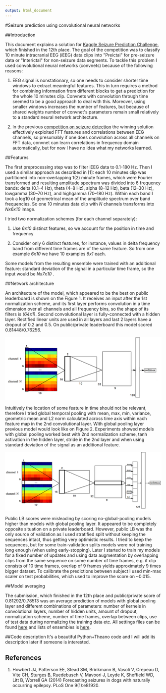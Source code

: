 ```yaml
---
output: html_document
---
```

#Seizure prediction using convolutional neural networks

##Introduction

This document explains a solution for [Kaggle Seizure Prediction Challenge](http://www.kaggle.com/c/seizure-prediction), which finished in the 12th place. The goal of the competition was to classify 10 minute intracranial EEG (iEEG) data clips into "Preictal" for pre-seizure data or "Interictal" for non-seizure data segments. To tackle this problem I used convolutional neural networks (convnets) because of the following reasons:

1. EEG signal is nonstationary, so one needs to consider shorter time windows to extract meaningful features. This in turn requires a method for combining information from different blocks to get a prediction for the whole 10 minutes clip. Convnets with convolution through time seemed to be a good approach to deal with this. Moreover, using smaller windows increases the number of features, but because of shared weights number of convnet's parameters remain small relatively to a standard neural network architecture. 

2. In the previous [competition on seizure detection](http://www.kaggle.com/c/seizure-detection) the winning solution effectively exploited FFT features and correlations between EEG channels, so presumably if one does convolution across all channels on FFT data, convnet can learn correlations in frequency domain automatically, but for now I have no idea what my networks learned.

##Features

The first preprocessing step was to filter iEEG data to 0.1-180 Hz. Then I used a similar approach as described in [1]: each 10 minutes clip was partitioned into non-overlapping 1(2) minute frames, which were Fourier transformed and resulting amplitude spectrum was divided into 6 frequency bands: delta (0.1–4 Hz), theta (4–8 Hz), alpha (8–12 Hz), beta (12–30 Hz), low­gamma (30–70 Hz), and high­gamma (70–180 Hz). Within each band I took a log10 of geometrical mean of the amplitude spectrum over band frequencies. So one 10 minutes data clip with *N* channels transforms into *Nx6x10* image. 

I tried two normalization schemes (for each channel separately): 

1. Use *6x10* distinct features, so we account for the position in time and frequency 

2. Consider only 6 distinct features, for instance, values in delta frequency band from different time frames are of the same feature. So from one example *6x10* we have 10 examples *6x1* each.

Some models from the resulting ensemble were trained with an additional feature: standard deviation of the signal in a particular time frame, so the input would be *Nx7x10*
 . 

##Network architecture

An architecture of the model, which appeared to be the best on public leaderboard is shown on the Figure 1. It receives an input after the 1st normalization scheme, and its first layer performs convolution in a time dimension over all channels and all frequency bins, so the shape of its filters is *(64x1)*. Second convolutional layer is fully-connected with a hidden layer. Rectified linear units are used in all layers and last 2 layers have a dropout of 0.2 and 0.5. On public/private leaderboard this model scored 0.81448/0.76256.

![Figure 1](/images/fig_1.png)

Intuitively the location of some feature in time should not be relevant, therefore I tried global temporal pooling with mean, max, min, variance, geometric mean and L2 norm calculated across time axis within each feature map in the 2nd convolutional layer. With global pooling layer previous model would look like on Figure 2. Experiments showed models with global pooling worked best with 2nd normalization scheme, tanh activation in the hidden layer, stride in the 2nd layer and when using standard deviation of the signal as an additional feature.

![Figure 2](/images/fig_2.png)


Public LB scores were misleading by scoring no-global-pooling models higher than models with global pooling layer. It appeared to be completely opposite situation on a private leaderboard. However, public LB was the only source of validation as I used stratified split without keeping the sequences intact, thus getting very optimistic results. I tried to keep the sequences, but for some train-validation splits models were not training long enough (when using early-stopping). Later I started to train my models for a fixed number of updates and using data augmentation by overlapping clips from the same sequence on some number of time frames, e.g. if clip consists of 10 time frames, overlap of 9 frames yields approximately 9 times bigger dataset.
To calibrate the predictions between subject I used min-max scaler on test probabilities, which used to improve the score on ~0.015. 

##Model averaging

The submission, which finished in the 12th place and public/private score of 0.81292/0.78513 was an average prediction of models with global pooling layer and different combinations of parameters: number of kernels in convolutional layers, number of hidden units, amount of dropout, normalization scheme, number of time frames, overlap between clips, use of test data during normalizing the training data etc. All settings files can be found [here](https://github.com/IraKorshunova/kaggle-seizure-prediction/tree/master/settings_dir) and lists of ensembles is [here](https://github.com/IraKorshunova/kaggle-seizure-prediction/blob/master/utils/averager.py).


##Code description
It's a beautiful Python+Theano code and I will add its description later
if someone is interested.

## References
1. Howbert JJ, Patterson EE, Stead SM, Brinkmann B, Vasoli V, Crepeau D, Vite CH, Sturges B, Ruedebusch V, Mavoori J, Leyde K, Sheffield WD, Litt B, Worrell GA (2014) Forecasting seizures in dogs with naturally occurring epilepsy. PLoS One 9(1):e81920.

